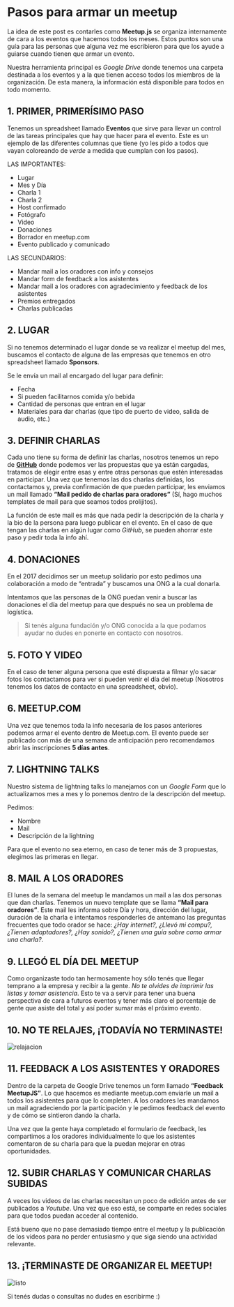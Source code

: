 # Pasos para armar un meetup

La idea de este post es contarles como **Meetup.js** se organiza internamente de cara a los eventos que hacemos todos los meses. Estos puntos son una guía para las personas que alguna vez me escribieron para que los ayude a guiarse cuando tienen que armar un evento.

Nuestra herramienta principal es _Google Drive_ donde tenemos una carpeta destinada a los eventos y a la que tienen acceso todos los miembros de la organización. De esta manera, la información está disponible para todos en todo momento.

## 1. PRIMER, PRIMERÍSIMO PASO

Tenemos un spreadsheet llamado **Eventos** que sirve para llevar un control de las tareas principales que hay que hacer para el evento. Este es un ejemplo de las diferentes columnas que tiene (yo les pido a todos que vayan coloreando de _verde_ a medida que cumplan con los pasos).

LAS IMPORTANTES:

* Lugar
* Mes y Día
* Charla 1
* Charla 2
* Host confirmado
* Fotógrafo
* Video
* Donaciones
* Borrador en meetup.com
* Evento publicado y comunicado

LAS SECUNDARIOS:

* Mandar mail a los oradores con info y consejos
* Mandar form de feedback a los asistentes
* Mandar mail a los oradores con agradecimiento y feedback de los asistentes
* Premios entregados
* Charlas publicadas

## 2. LUGAR

Si no tenemos determinado el lugar donde se va realizar el meetup del mes, buscamos el contacto de alguna de las empresas que tenemos en otro spreadsheet llamado **Sponsors**.

Se le envía un mail al encargado del lugar para definir:

* Fecha
* Si pueden facilitarnos comida y/o bebida
* Cantidad de personas que entran en el lugar
* Materiales para dar charlas (que tipo de puerto de video, salida de audio, etc.)

## 3. DEFINIR CHARLAS

Cada uno tiene su forma de definir las charlas, nosotros tenemos un repo de **[GitHub](https://github.com/meetupjs-ar/charlas/issues)** donde podemos ver las propuestas que ya están cargadas, tratamos de elegir entre esas y entre otras personas que estén interesadas en participar. Una vez que tenemos las dos charlas definidas, los contactamos y, previa confirmación de que pueden participar, les enviamos un mail llamado **“Mail pedido de charlas para oradores”** (Sí, hago muchos templates de mail para que seamos todos prolijitos).

La función de este mail es más que nada pedir la descripción de la charla y la bio de la persona para luego publicar en el evento. En el caso de que tengan las charlas en algún lugar como _GitHub_, se pueden ahorrar este paso y pedir toda la info ahí.

## 4. DONACIONES

En el 2017 decidimos ser un meetup solidario por esto pedimos una colaboración a modo de “entrada” y buscamos una ONG a la cual donarla.

Intentamos que las personas de la ONG puedan venir a buscar las donaciones el día del meetup para que después no sea un problema de logística.

> Si tenés alguna fundación y/o ONG conocida a la que podamos ayudar no dudes en ponerte en contacto con nosotros.

## 5. FOTO Y VIDEO

En el caso de tener alguna persona que esté dispuesta a filmar y/o sacar fotos los contactamos para ver si pueden venir el día del meetup (Nosotros tenemos los datos de contacto en una spreadsheet, obvio).

## 6. MEETUP.COM

Una vez que tenemos toda la info necesaria de los pasos anteriores podemos armar el evento dentro de Meetup.com. El evento puede ser publicado con más de una semana de anticipación pero recomendamos abrir las inscripciones **5 días antes**.

## 7. LIGHTNING TALKS

Nuestro sistema de lightning talks lo manejamos con un _Google Form_ que lo actualizamos mes a mes y lo ponemos dentro de la descripción del meetup.

Pedimos:

* Nombre
* Mail
* Descripción de la lightning

Para que el evento no sea eterno, en caso de tener más de 3 propuestas, elegimos las primeras en llegar.

## 8. MAIL A LOS ORADORES

El lunes de la semana del meetup le mandamos un mail a las dos personas que dan charlas. Tenemos un nuevo template que se llama **“Mail para oradores”**. Este mail les informa sobre Día y hora, dirección del lugar, duración de la charla e intentamos responderles de antemano las preguntas frecuentes que todo orador se hace: _¿Hay internet?, ¿Llevó mi compu?, ¿Tienen adaptadores?, ¿Hay sonido?, ¿Tienen una guía sobre como armar una charla?_.

## 9. LLEGÓ EL DÍA DEL MEETUP

Como organizaste todo tan hermosamente hoy sólo tenés que llegar temprano a la empresa y recibir a la gente. _No te olvides de imprimir las listas y tomar asistencia_. Esto te va a servir para tener una buena perspectiva de cara a futuros eventos y tener más claro el porcentaje de gente que asiste del total y así poder sumar más el próximo evento.

## 10. NO TE RELAJES, ¡TODAVÍA NO TERMINASTE!

![relajacion](https://raw.githubusercontent.com/meetupjs-ar/blog-articles/master/02-como-hacemos-un-meetup/relajacion.gif)

## 11. FEEDBACK A LOS ASISTENTES Y ORADORES

Dentro de la carpeta de Google Drive tenemos un form llamado **“Feedback MeetupJS”**. Lo que hacemos es mediante meetup.com enviarle un mail a todos los asistentes para que lo completen. A los oradores les mandamos un mail agradeciendo por la participación y le pedimos feedback del evento y de cómo se sintieron dando la charla.

Una vez que la gente haya completado el formulario de feedback, les compartimos a los oradores individualmente lo que los asistentes comentaron de su charla para que la puedan mejorar en otras oportunidades.

## 12. SUBIR CHARLAS Y COMUNICAR CHARLAS SUBIDAS

A veces los videos de las charlas necesitan un poco de edición antes de ser publicados a _Youtube_. Una vez que eso está, se comparte en redes sociales para que todos puedan acceder al contenido.

Está bueno que no pase demasiado tiempo entre el meetup y la publicación de los videos para no perder entusiasmo y que siga siendo una actividad relevante.

## 13. ¡TERMINASTE DE ORGANIZAR EL MEETUP!

![listo](https://raw.githubusercontent.com/meetupjs-ar/blog-articles/master/02-como-hacemos-un-meetup/listo.gif)

Si tenés dudas o consultas no dudes en escribirme :)
